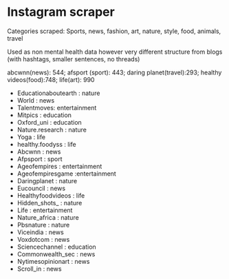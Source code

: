# Instagram scraper

Categories scraped: Sports, news, fashion, art, nature, style, food, animals, travel

Used as non mental health data however very different structure from blogs (with hashtags, smaller sentences, no threads)

abcwnn(news): 544; afsport (sport): 443; daring planet(travel):293; healthy​videos(food):748; life(art): 990

* Educationaboutearth : nature
* World : news
* Talentmoves: entertainment
* Mitpics : education
* Oxford_uni : education
* Nature.research : nature
* Yoga : life
* healthy.foodyss : life
* Abcwnn : news
* Afpsport : sport
* Ageofempires : entertainment
* Ageofempiresgame :entertainment
* Daringplanet : nature
* Eucouncil : news
* Healthyfoodvideos : life
* Hidden_shots_ : nature
* Life : entertainment
* Nature_africa : nature
* Pbsnature : nature
* Viceindia : news
* Voxdotcom : news
* Sciencechannel : education
* Commonwealth_sec : news
* Nytimesopinionart : news
* Scroll_in : news
